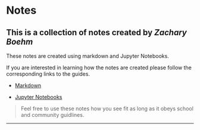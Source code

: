 # Notes
## This is a collection of notes created by *_Zachary Boehm_*

These notes are created using markdown and Jupyter Notebooks.

If you are interested in learning how the notes are created please follow the corresponding links to the guides.

- [Markdown]()

- [Jupyter Notebooks]()

> Feel free to use these notes how you see fit as long as it obeys school and community guidlines.

___


